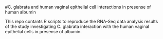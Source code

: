 #C. glabrata and human vaginal epithelial cell interactions in presense of human albumin 

This repo contants R scripts to reproduce the RNA-Seq data analysis results of the study investigating C. glabrata interaction with the human vaginal epithelial cells in presense of albumin.
